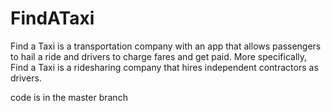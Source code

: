 # FindATaxi
Find a Taxi is a transportation company with an app that allows passengers to hail a ride and drivers to charge fares and get paid. More specifically, Find a Taxi is a ridesharing company that hires independent contractors as drivers.

code is in the master branch
